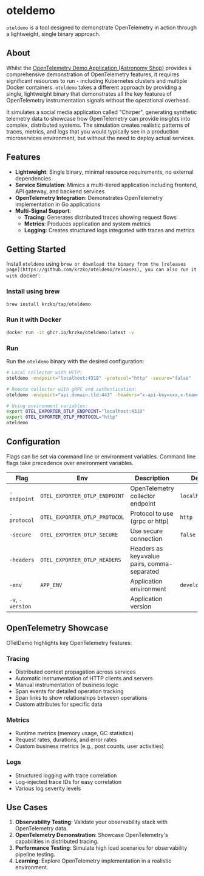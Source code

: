 # oteldemo

`oteldemo` is a tool designed to demonstrate OpenTelemetry in action through a lightweight, single binary approach.

## About

Whilst the [OpenTelemetry Demo Application (Astronomy Shop)](https://github.com/open-telemetry/opentelemetry-demo) provides a comprehensive demonstration of OpenTelemetry features, it requires significant resources to run - including Kubernetes clusters and multiple Docker containers. `oteldemo` takes a different approach by providing a single, lightweight binary that demonstrates all the key features of OpenTelemetry instrumentation signals without the operational overhead.

It simulates a social media application called "Chirper", generating synthetic telemetry data to showcase how OpenTelemetry can provide insights into complex, distributed systems. The simulation creates realistic patterns of traces, metrics, and logs that you would typically see in a production microservices environment, but without the need to deploy actual services.

## Features

- **Lightweight**: Single binary, minimal resource requirements, no external dependencies
- **Service Simulation**: Mimics a multi-tiered application including frontend, API gateway, and backend services
- **OpenTelemetry Integration**: Demonstrates OpenTelemetry implementation in Go applications
- **Multi-Signal Support**: 
  - **Tracing**: Generates distributed traces showing request flows
  - **Metrics**: Produces application and system metrics
  - **Logging**: Creates structured logs integrated with traces and metrics

## Getting Started

Install `oteldemo` using `brew or download the binary from the [releases page](https://github.com/krzko/oteldemo/releases), you can also run it with `docker`:

### Install using brew

```bash
brew install krzko/tap/oteldemo
```

### Run it with Docker

```bash
docker run -it ghcr.io/krzko/oteldemo:latest -v
```
### Run

Run the `oteldemo` binary with the desired configuration:

```bash
# Local collector with HTTP:
oteldemo -endpoint="localhost:4318" -protocol="http" -secure="false"

# Remote collector with gRPC and authentication:
oteldemo -endpoint="api.domain.tld:443" -headers="x-api-key=xxx,x-team=xxx" -protocol="grpc" -secure="true"

# Using environment variables:
export OTEL_EXPORTER_OTLP_ENDPOINT="localhost:4318"
export OTEL_EXPORTER_OTLP_PROTOCOL="http"
oteldemo
```

## Configuration

Flags can be set via command line or environment variables. Command line flags take precedence over environment variables.

| Flag | Env | Description | Default |
|------|-----|-------------|---------|
| `-endpoint` | `OTEL_EXPORTER_OTLP_ENDPOINT` | OpenTelemetry collector endpoint | `localhost:4318` |
| `-protocol` | `OTEL_EXPORTER_OTLP_PROTOCOL` | Protocol to use (grpc or http) | `http` |
| `-secure` | `OTEL_EXPORTER_OTLP_SECURE` | Use secure connection | `false` |
| `-headers` | `OTEL_EXPORTER_OTLP_HEADERS` | Headers as key=value pairs, comma-separated | |
| `-env` | `APP_ENV` | Application environment | `development` |
| `-v`, `-version` |  | Application version | |

## OpenTelemetry Showcase

OTelDemo highlights key OpenTelemetry features:

### Tracing
- Distributed context propagation across services
- Automatic instrumentation of HTTP clients and servers
- Manual instrumentation of business logic
- Span events for detailed operation tracking
- Span links to show relationships between operations
- Custom attributes for specific data

### Metrics
- Runtime metrics (memory usage, GC statistics)
- Request rates, durations, and error rates
- Custom business metrics (e.g., post counts, user activities)

### Logs
- Structured logging with trace correlation
- Log-injected trace IDs for easy correlation
- Various log severity levels

## Use Cases

1. **Observability Testing**: Validate your observability stack with OpenTelemetry data.
2. **OpenTelemetry Demonstration**: Showcase OpenTelemetry's capabilities in distributed tracing.
3. **Performance Testing**: Simulate high load scenarios for observability pipeline testing.
4. **Learning**: Explore OpenTelemetry implementation in a realistic environment.
